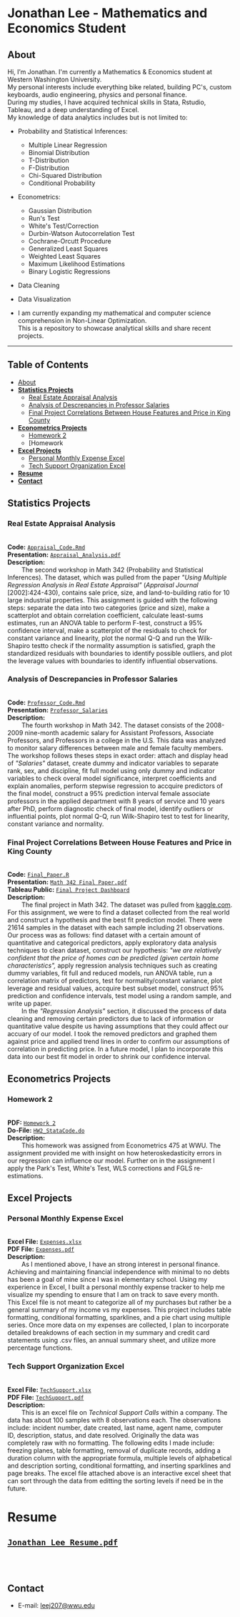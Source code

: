  # Jonathan Lee - Mathematics and Economics Student

  ## **About**
  
   Hi, I’m Jonathan. I'm currently a Mathematics & Economics student at Western Washington University. 
  <br />My personal interests include everything bike related, building PC's, custom keyboards, audio engineering, physics and personal finance.
  <br />During my studies, I have acquired technical skills in Stata, Rstudio, Tableau, and a deep understanding of Excel.
  <br />My knowledge of data analytics includes but is not limited to:

 - Probability and Statistical Inferences:
   - Multiple Linear Regression
   - Binomial Distribution
   - T-Distribution
   - F-Distribution
   - Chi-Squared Distribution
   - Conditional Probability
   
 - Econometrics:
   - Gaussian Distribution
   - Run's Test
   - White's Test/Correction
   - Durbin-Watson Autocorrelation Test
   - Cochrane-Orcutt Procedure
   - Generalized Least Squares
   - Weighted Least Squares
   - Maximum Likelihood Estimations
   - Binary Logistic Regressions
  
 
 - Data Cleaning
 - Data Visualization
 - I am currently expanding my mathematical and computer science comprehension in Non-Linear Optimization.
  <br />This is a repository to showcase analytical skills and share recent projects.
  
  ---
  ## **Table of Contents**
  - [About](#about)
  - [**Statistics Projects**](#statistics-projects)
    + [Real Estate Appraisal Analysis](#real-estate-appraisal-analysis)
    + [Analysis of Descrepancies in Professor Salaries](#analysis-of-descrepancies-in-professor-salaries)
    + [Final Project Correlations Between House Features and Price in King County](#final-project-correlations-between-house-features-and-price-in-king-county)
  - [**Econometrics Projects**](#econometrics-projects)
    + [Homework 2](#homework-2)
    + [Homework 
  - [**Excel Projects**](#excel-projects)
    + [Personal Monthly Expense Excel](#personal-monthly-expense-excel)
    + [Tech Support Organization Excel](#tech-support-organization-excel)
  - [**Resume**](#resume)
  - [**Contact**](#contact)
 ## **Statistics Projects**
 
   ### **Real Estate Appraisal Analysis**
  <br />**Code:** [`Appraisal_Code.Rmd`](https://github.com/JONATHAN-LEE-01/About/blob/main/Appraisal%20Code.R) 
  <br />**Presentation:** [`Appraisal_Analysis.pdf`](https://github.com/JONATHAN-LEE-01/About/blob/main/Appraisal_Analysis.pdf)
  <br />**Description:** 
   <br /> &nbsp; &nbsp; &nbsp; &nbsp; The second workshop in Math 342 (Probability and Statistical Inferences). The dataset, which was pulled from the paper *"Using Multiple Regression Analysis in Real Estate Appraisal"* (*Appraisal Journal* [2002]:424-430), contains sale price, size, and land-to-building ratio for 10 large industrial properties. This assignment is guided with the following steps: separate the data into two categories (price and size), make a scatterplot and obtain correlation coefficient, calculate least-sums estimates, run an ANOVA table to perform F-test, construct a 95% confidence interval, make a scatterplot of the residuals to check for constant variance and linearity, plot the normal Q-Q and run the Wilk-Shapiro testto check if the normality assumption is satisfied, graph the standardized residuals with boundaries to identify possible outliers, and plot the leverage values with boundaries to identify influential observations. 

   ### **Analysis of Descrepancies in Professor Salaries**
   <br />**Code:** [`Professor_Code.Rmd`](https://github.com/JONATHAN-LEE-01/Portfolio/blob/main/Professor_Salaries.Rmd) 
   <br />**Presentation:** [`Professor_Salaries`](https://github.com/JONATHAN-LEE-01/Portfolio/blob/main/Professor_Salaries.pdf)
   <br />**Description:** 
<br /> &nbsp; &nbsp; &nbsp; &nbsp; The fourth workshop in Math 342. The dataset consists of the 2008-2009 nine-month academic salary for Assistant Professors, Associate Professors, and Professors in a college in the U.S. This data was analyzed to monitor salary differences between male and female faculty members. The workshop follows theses steps in exact order: attach and display head of *"Salaries"* dataset, create dummy and indicator variables to separate rank, sex, and discipline, fit full model using only dummy and indicator variables to check overal model significance, interpret coefficients and explain anomalies, perform stepwise regression to accquire predictors of the final model, construct a 95% prediction interval female associate professors in the applied department with 8 years of service and 10 years after PhD, perform diagnostic check of final model, identify outliers or influential points, plot normal Q-Q, run Wilk-Shapiro test to test for linearity, constant variance and normality.
   ### **Final Project Correlations Between House Features and Price in King County**
   <br />**Code:** [`Final_Paper.R`](https://github.com/JONATHAN-LEE-01/About/blob/main/Final_Paper.R) 
   <br />**Presentation:** [`Math 342 Final Paper.pdf`](https://github.com/JONATHAN-LEE-01/About/blob/main/Math%20342%20Final%20Paper.pdf) 
   <br />**Tableau Public:** [`Final Project Dashboard`](https://public.tableau.com/app/profile/jonathan.lee8070/viz/UnexploredDatainCorrelationsBetweenHouseFeaturesandPriceinKingCounty/Correlations_1)
   <br />**Description:** 
   <br /> &nbsp; &nbsp; &nbsp; &nbsp; The final project in Math 342. The dataset was pulled from [kaggle.com](https://www.kaggle.com/datasets/harlfoxem/housesalesprediction). For this assignment, we were to find a dataset collected from the real world and construct a hypothesis and the best fit prediction model. There were 21614 samples in the dataset with each sample including 21 observations. Our process was as follows: find dataset with a certain amount of quantitative and categorical predictors, apply exploratory data analysis techniques to clean dataset, construct our hypothesis: *"we are relatively confident that the price of homes can be predicted (given certain home characteristics",* apply regression analysis techniques such as creating dummy variables, fit full and reduced models, run ANOVA table, run a correlation matrix of predictors, test for normality/constant variance, plot leverage and residual values, accquire best subset model, construct 95% prediction and confidence intervals, test model using a random sample, and write up paper. 
   <br /> &nbsp; &nbsp; &nbsp; &nbsp; In the *"Regression Analysis"* section, it discussed the process of data cleaning and removing certain predictors due to lack of information or quantitative value despite us having assumptions that they could affect our accuary of our model. I took the removed predictors and graphed them against price and applied trend lines in order to confirm our assumptions of correlation in predicting price. In a future model, I plan to incorporate this data into our best fit model in order to shrink our confidence interval.

 ## **Econometrics Projects**
  ### **Homework 2**
 <br />**PDF:** [`Homework 2`](https://github.com/JONATHAN-LEE-01/Portfolio/blob/7d515352d776c19ea39ae84796d604421d296e87/Hw2.pdf)
 <br />**Do-File:** [`HW2_StataCode.do`](https://github.com/JONATHAN-LEE-01/Portfolio/blob/0983efbc447b6b73308c931fc533ca5e1bc3adf3/HW2_StataCode.do) 
  <br />**Description:** 
  <br /> &nbsp; &nbsp; &nbsp; &nbsp; This homework was assigned from Econometrics 475 at WWU. The assignment provided me with insight on how heteroskedasticity errors in our regression can influence our model. Further on in the assignment I apply the Park's Test, White's Test, WLS corrections and FGLS re-estimations.

 ## **Excel Projects**
  ### **Personal Monthly Expense Excel**
   <br />**Excel File:** [`Expenses.xlsx`](https://github.com/JONATHAN-LEE-01/Portfolio/blob/main/Expenses.xlsx) 
   <br />**PDF File:** [`Expenses.pdf`](https://github.com/JONATHAN-LEE-01/Portfolio/blob/main/Expenses.pdf)
   <br />**Description:**
   <br /> &nbsp; &nbsp; &nbsp; &nbsp; As I mentioned above, I have an strong interest in personal finance. Achieving and maintaining financial independence with minimal to no debts has been a goal of mine since I was in elementary school. Using my experience in Excel, I built a personal monthly expense tracker to help me visualize my spending to ensure that I am on track to save every month. This Excel file is not meant to categorize all of my purchases but rather be a general summary of my income vs my expenses. This project includes table formatting, conditional formatting, sparklines, and a pie chart using multiple series. Once more data on my expenses are collected, I plan to incorporate detailed breakdowns of each section in my summary and credit card statements using .csv files, an annual summary sheet, and utilize more percentage functions.

  ### **Tech Support Organization Excel**
   <br />**Excel File:** [`TechSupport.xlsx`](https://github.com/JONATHAN-LEE-01/Portfolio/blob/main/Copy%20of%20Lee_EXP19_Excel_Ch04_Cap_TechSupport.xlsx) 
   <br />**PDF File:** [`TechSupport.pdf`](https://github.com/JONATHAN-LEE-01/Portfolio/blob/main/TechSupport.pdf)
   <br />**Description:**
   <br /> &nbsp; &nbsp; &nbsp; &nbsp; This is an excel file on *Technical Support Calls* within a company. The data has about 100 samples with 8 observations each. The observations include: incident number, date created, last name, agent name, computer ID, description, status, and date resolved. Originally the data was completely raw with no formatting. The following edits I made include: freezing planes, table formatting, removal of duplicate records, adding a duration column with the appropriate formula, multiple levels of alphabetical and description sorting, conditional formatting, and inserting sparklines and page breaks. The excel file attached above is an interactive excel sheet that can sort through the data from editting the sorting levels if need be in the future.
   
   # **Resume** 
   [`Jonathan_Lee_Resume.pdf`](https://github.com/JONATHAN-LEE-01/Portfolio/blob/main/Jonathan_Lee_Resume.pdf)
  <br />
  <br />
  <br />
  ---
   ## **Contact**
   - E-mail: leej207@wwu.edu
   <br />
   <br />
   <br />
